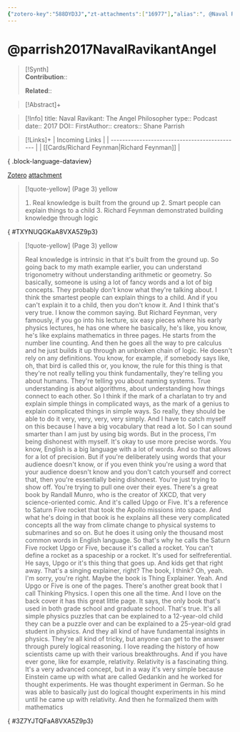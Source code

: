 ```yaml
---
{"zotero-key":"588DYD3J","zt-attachments":["16977"],"alias":", @Naval Ravikant: The Angel Philosopher","keywords":[],"FirstAuthor":"[[ Shane Parrish]]","tags":["source/podcast"],"dg-publish":true,"permalink":"/sources/podcasts/parrish2017-naval-ravikant-angel/","dgPassFrontmatter":true}
---
```


# @parrish2017NavalRavikantAngel

>[!Synth]  
>**Contribution**::  
>  
>**Related**:: 
>  

> [!Abstract]+
> 

> [!Info]
> title: Naval Ravikant: The Angel Philosopher
> type:: Podcast
> date:: 2017
> DOI:: 
> FirstAuthor:: 
> creators:: Shane Parrish

> [!Links]+
>  | Incoming Links                                |
> | --------------------------------------------- |
> | [[Cards/Richard Feynman\|Richard Feynman]] |
> 
{ .block-language-dataview}


[Zotero](zotero://select/library/items/588DYD3J) [attachment](<file:///Users/nathanmaxwell/Zotero/storage/A8VXA5Z9/Parrish%20-%202017%20-%20Naval%20Ravikant%20The%20Angel%20Philosopher.pdf>)

> [!quote-yellow] (Page 3) yellow
> 
>  Real knowledge is built from the ground up   Smart people can explain things to a child   Richard Feynman demonstrated building knowledge through logic
>
{ #TXYNUQGKaA8VXA5Z9p3}


> [!quote-yellow] (Page 3) yellow
> 
> Real knowledge is intrinsic in that it's built from the ground up. So going  back to my math example earlier, you can understand trigonometry  without understanding arithmetic or geometry. So basically, someone is  using a lot of fancy words and a lot of big concepts. They probably don't  know what they're talking about. I think the smartest people can explain  things to a child. And if you can't explain it to a child, then you don't  know it. And I think that's very true. I know the common saying. But  Richard Feynman, very famously, if you go into his lecture, six easy  pieces where his early physics lectures, he has one where he basically,  he's like, you know, he's like explains mathematics in three pages. He  starts from the number line counting. And then he goes all the way to  pre calculus and he just builds it up through an unbroken chain of logic.  He doesn't rely on any definitions. You know, for example, if somebody  says like, oh, that bird is called this or, you know, the rule for this thing is  that they're not really telling you think fundamentally, they're telling you  about humans. They're telling you about naming systems. True  understanding is about algorithms, about understanding how things  connect to each other. So I think if the mark of a charlatan to try and  explain simple things in complicated ways, as the mark of a genius to  explain complicated things in simple ways. So really, they should be able to do it very, very, very, very simply. And I have to catch myself on this  because I have a big vocabulary that read a lot. So I can sound smarter  than I am just by using big words. But in the process, I'm being  dishonest with myself. It's okay to use more precise words. You know,  English is a big language with a lot of words. And so that allows for a lot  of precision.  But if you're deliberately using words that your audience doesn't know,  or if you even think you're using a word that your audience doesn't know  and you don't catch yourself and correct that, then you're essentially  being dishonest. You're just trying to show off. You're trying to pull one  over their eyes. There's a great book by Randall Munro, who is the  creator of XKCD, that very science-oriented comic. And it's called Upgo  or Five. It's a reference to Saturn Five rocket that took the Apollo  missions into space. And what he's doing in that book is he explains all  these very complicated concepts all the way from climate change to  physical systems to submarines and so on. But he does it using only the  thousand most common words in English language. So that's why he  calls the Saturn Five rocket Upgo or Five, because it's called a rocket.  You can't define a rocket as a spaceship or a rocket. It's used for selfreferential. He says, Upgo or it's this thing that goes up. And kids get  that right away. That's a singing explainer, right? The book, I think? Oh,  yeah. I'm sorry, you're right. Maybe the book is Thing Explainer. Yeah.  And Upgo or Five is one of the pages. There's another great book that I  call Thinking Physics. I open this one all the time. And I love on the back  cover it has this great little page. It says, the only book that's used in  both grade school and graduate school. That's true. It's all simple  physics puzzles that can be explained to a 12-year-old child they can be  a puzzle over and can be explained to a 25-year-old grad student in  physics. And they all kind of have fundamental insights in physics.  They're all kind of tricky, but anyone can get to the answer through  purely logical reasoning. I love reading the history of how scientists  came up with their various breakthroughs. And if you have ever gone,  like for example, relativity. Relativity is a fascinating thing.  It's a very advanced concept, but in a way it's very simple because  Einstein came up with what are called Gedankin and he worked for  thought experiments. He was thought experiment in German. So he was  able to basically just do logical thought experiments in his mind until he  came up with relativity. And then he formalized them with mathematics
>
{ #3Z7YJTQFaA8VXA5Z9p3}

